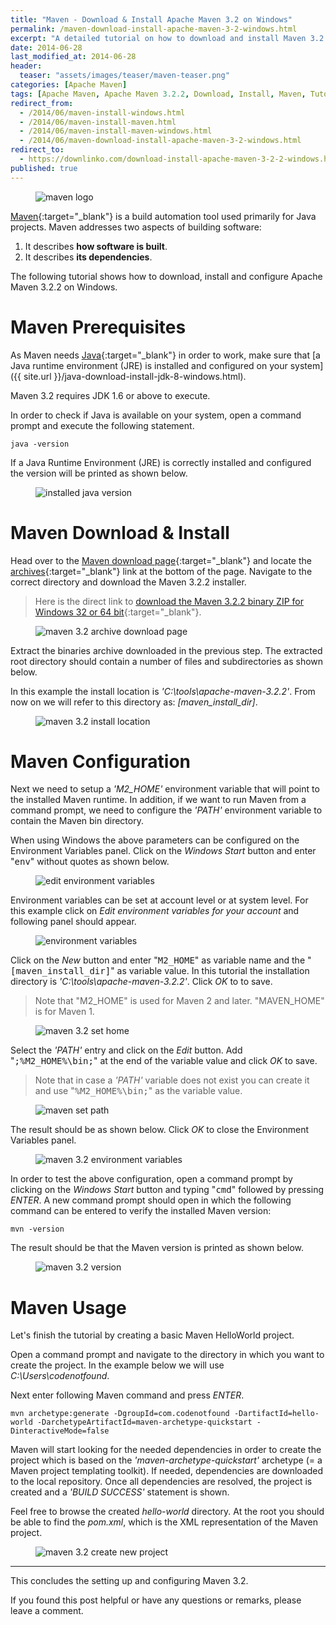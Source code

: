 ```yaml
---
title: "Maven - Download & Install Apache Maven 3.2 on Windows"
permalink: /maven-download-install-apache-maven-3-2-windows.html
excerpt: "A detailed tutorial on how to download and install Maven 3.2.2 on Windows."
date: 2014-06-28
last_modified_at: 2014-06-28
header:
  teaser: "assets/images/teaser/maven-teaser.png"
categories: [Apache Maven]
tags: [Apache Maven, Apache Maven 3.2.2, Download, Install, Maven, Tutorial, Windows]
redirect_from:
  - /2014/06/maven-install-windows.html
  - /2014/06/maven-install-maven.html
  - /2014/06/maven-install-maven-windows.html
  - /2014/06/maven-download-install-apache-maven-3-2-windows.html
redirect_to:
  - https://downlinko.com/download-install-apache-maven-3-2-2-windows.html
published: true
---
```


<figure>
    <img src="{{ site.url }}/assets/images/logo/maven-logo.png" alt="maven logo" class="logo">
</figure>

[Maven](https://maven.apache.org/){:target="_blank"} is a build automation tool used primarily for Java projects. Maven addresses two aspects of building software:
1. It describes **how software is built**.
2. It describes **its dependencies**.

The following tutorial shows how to download, install and configure Apache Maven 3.2.2 on Windows.

# Maven Prerequisites

As Maven needs [Java](https://java.com/en/download/){:target="_blank"} in order to work, make sure that [a Java runtime environment (JRE) is installed and configured on your system]({{ site.url }}/java-download-install-jdk-8-windows.html).

Maven 3.2 requires JDK 1.6 or above to execute.

In order to check if Java is available on your system, open a command prompt and execute the following statement.

``` plaintext
java -version
```

If a Java Runtime Environment (JRE) is correctly installed and configured the version will be printed as shown below.

<figure>
    <img src="{{ site.url }}/assets/images/posts/maven/installed-java-version.png" alt="installed java version">
</figure>

# Maven Download & Install

Head over to the [Maven download page](https://maven.apache.org/download.cgi){:target="_blank"} and locate the [archives](https://archive.apache.org/dist/maven/maven-3/){:target="_blank"} link at the bottom of the page. Navigate to the correct directory and download the Maven 3.2.2 installer.

> Here is the direct link to [download the Maven 3.2.2 binary ZIP for Windows 32 or 64 bit](https://archive.apache.org/dist/maven/maven-3/3.2.2/binaries/apache-maven-3.2.2-bin.zip){:target="_blank"}.

<figure>
    <img src="{{ site.url }}/assets/images/posts/maven/maven-3-2-archive-download-page.png" alt="maven 3.2 archive download page">
</figure>

Extract the binaries archive downloaded in the previous step. The extracted root directory should contain a number of files and subdirectories as shown below.

In this example the install location is <var>'C:\tools\apache-maven-3.2.2'</var>. From now on we will refer to this directory as: <var>[maven_install_dir]</var>.

<figure>
    <img src="{{ site.url }}/assets/images/posts/maven/maven-3-2-install-location.png" alt="maven 3.2 install location">
</figure>

# Maven Configuration

Next we need to setup a <var>'M2_HOME'</var> environment variable that will point to the installed Maven runtime. In addition, if we want to run Maven from a command prompt, we need to configure the <var>'PATH'</var> environment variable to contain the Maven bin directory.

When using Windows the above parameters can be configured on the Environment Variables panel. Click on the <var>Windows Start</var> button and enter "<kbd>env</kbd>" without quotes as shown below.

<figure>
    <img src="{{ site.url }}/assets/images/posts/maven/edit-environment-variables.png" alt="edit environment variables">
</figure>

Environment variables can be set at account level or at system level. For this example click on <var>Edit environment variables for your account</var> and following panel should appear.

<figure>
    <img src="{{ site.url }}/assets/images/posts/maven/environment-variables.png" alt="environment variables">
</figure>

Click on the <var>New</var> button and enter "<kbd>M2_HOME</kbd>" as variable name and the "<kbd>[maven_install_dir]</kbd>" as variable value. In this tutorial the installation directory is <var>'C:\tools\apache-maven-3.2.2'</var>. Click <var>OK</var> to to save.

> Note that "M2_HOME" is used for Maven 2 and later. "MAVEN_HOME" is for Maven 1.

<figure>
    <img src="{{ site.url }}/assets/images/posts/maven/maven-3-2-set-home.png" alt="maven 3.2 set home">
</figure>

Select the <var>'PATH'</var> entry and click on the <var>Edit</var> button. Add "<kbd>;%M2_HOME%\bin;</kbd>" at the end of the variable value and click <var>OK</var> to save.

> Note that in case a <var>'PATH'</var> variable does not exist you can create it and use "<kbd>%M2_HOME%\bin;</kbd>" as the variable value.

<figure>
    <img src="{{ site.url }}/assets/images/posts/maven/maven-set-path.png" alt="maven set path">
</figure>

The result should be as shown below. Click <var>OK</var> to close the Environment Variables panel.

<figure>
    <img src="{{ site.url }}/assets/images/posts/maven/maven-3-2-environment-variables.png" alt="maven 3.2 environment variables">
</figure>

In order to test the above configuration, open a command prompt by clicking on the <var>Windows Start</var> button and typing "<kbd>cmd</kbd>" followed by pressing <var>ENTER</var>. A new command prompt should open in which the following command can be entered to verify the installed Maven version:

``` plaintext
mvn -version
```
The result should be that the Maven version is printed as shown below.

<figure>
    <img src="{{ site.url }}/assets/images/posts/maven/maven-3-2-version.png" alt="maven 3.2 version">
</figure>

# Maven Usage

Let's finish the tutorial by creating a basic Maven HelloWorld project.

Open a command prompt and navigate to the directory in which you want to create the project. In the example below we will use <var>C:\Users\codenotfound</var>.

Next enter following Maven command and press <var>ENTER</var>.

``` plaintext
mvn archetype:generate -DgroupId=com.codenotfound -DartifactId=hello-world -DarchetypeArtifactId=maven-archetype-quickstart -DinteractiveMode=false
```

Maven will start looking for the needed dependencies in order to create the project which is based on the <var>'maven-archetype-quickstart'</var> archetype (= a Maven project templating toolkit). If needed, dependencies are downloaded to the local repository. Once all dependencies are resolved, the project is created and a <var>'BUILD SUCCESS'</var> statement is shown.

Feel free to browse the created <var>hello-world</var> directory. At the root you should be able to find the <var>pom.xml</var>, which is the XML representation of the Maven project.

<figure>
    <img src="{{ site.url }}/assets/images/posts/maven/maven-3-2-create-new-project.png" alt="maven 3.2 create new project">
</figure>

---

This concludes the setting up and configuring Maven 3.2.

If you found this post helpful or have any questions or remarks, please leave a comment.
